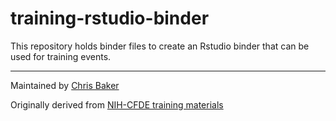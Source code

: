 # training-rstudio-binder

This repository holds binder files to create an Rstudio binder that can be used for training events.

---

Maintained by [Chris Baker](https://github.com/bakerccm)

Originally derived from [NIH-CFDE training materials](https://github.com/nih-cfde/training-rstudio-binder)
